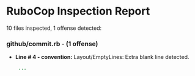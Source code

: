 # RuboCop Inspection Report

10 files inspected, 1 offense detected:

### github/commit.rb - (1 offense)
  * **Line # 4 - convention:** Layout/EmptyLines: Extra blank line detected.

    ```rb
     ...
    ```

